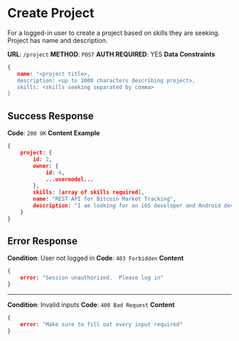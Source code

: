 # Create Project
For a logged-in user to create a project based on skills they are seeking.  Project has name and description.

 **URL**: `/project`
 **METHOD**: `POST`
 **AUTH REQUIRED**: YES
 **Data Constraints**
 ```json
{
	name: "<project title>,
	description: <up to 1000 characters describing project>,
	skills: <skills seeking separated by comma>
}
```

## Success Response
**Code**: `200 OK`
**Content Example**
```json
{
    project: {
	    id: 2,
	    owner: {
		    id: 4,
		    ...usermodel...
	    },
	    skills: [array of skills required],
	    name: "REST API for Bitcoin Market Tracking",
	    description: "I am looking for an iOS developer and Android developer..."
    }
}
```

## Error Response
**Condition**: User not logged in
**Code**: `403 Forbidden`
**Content**
```json
{
	error: "Session unauthorized.  Please log in"
}
```
***
**Condition**: Invalid inputs
**Code**: `400 Bad Request`
**Content**
```json
{
	error: "Make sure to fill out every input required"
}
```
<!--stackedit_data:
eyJoaXN0b3J5IjpbLTE1ODM0MDgxNThdfQ==
-->